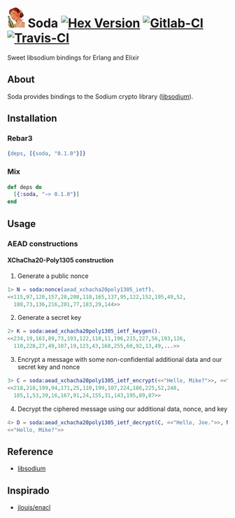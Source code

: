 ![Soda](assets/logo-xsmall.png) Soda [![Hex Version](https://img.shields.io/hexpm/v/soda.svg)](https://hex.pm/packages/soda) [![Gitlab-CI](https://gitlab.com/starbelly/soda/badges/master/pipeline.svg)](https://gitlab.com/starbelly/soda/commits/master) [![Travis-CI](https://travis-ci.org/starbelly/soda.svg?branch=master)](https://travis-ci.org/starbelly/soda) 
============

Sweet libsodium bindings for Erlang and Elixir

## About 

Soda provides bindings to the Sodium crypto library ([libsodium](https://download.libsodium.org/doc/)).

## Installation

### Rebar3 

```erlang
{deps, [{soda, "0.1.0"}]}
```

### Mix 

```elixir
def deps do
  [{:soda, "~> 0.1.0"}]
end
```


## Usage

### AEAD constructions

#### XChaCha20-Poly1305 construction

1. Generate a public nonce
```erlang
1> N = soda:nonce(aead_xchacha20poly1305_ietf).
<<115,97,120,157,28,208,118,165,137,95,122,152,195,49,52,
  188,73,136,216,201,77,183,29,144>>
```

2. Generate a secret key
```erlang
2> K = soda:aead_xchacha20poly1305_ietf_keygen().
<<234,19,163,89,73,193,122,110,11,196,215,227,56,193,126,
  110,228,27,49,107,19,123,43,168,255,60,92,13,49,...>>
```

3. Encrypt a message with some non-confidential additional data and our secret key and nonce
```erlang
3> C = soda:aead_xchacha20poly1305_ietf_encrypt(<<"Hello, Mike?">>, <<"Hello, Joe.">>, N, K ).
<<218,218,199,94,171,25,110,199,107,224,186,225,52,248,
  185,1,53,39,16,167,91,24,155,31,143,195,89,87>>
```

4. Decrypt the ciphered message using our additional data, nonce, and key
```erlang
4> D = soda:aead_xchacha20poly1305_ietf_decrypt(C, <<"Hello, Joe.">>, N, K).
<<"Hello, Mike?">>
```


## Reference

 - [libsodium](https://download.libsodium.org/doc/)

## Inspirado 

- [jlouis/enacl](https://github.com/jlouis/enacl)
